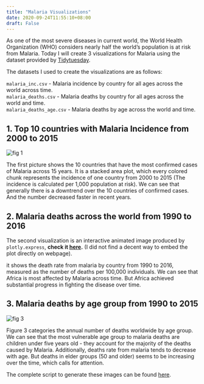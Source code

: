 ```yaml
---
title: "Malaria Visualizations"
date: 2020-09-24T11:55:10+08:00
draft: False
---
```


As one of the most severe diseases in current world, the World Health Organization (WHO) considers nearly half the world’s population is at risk from Malaria. Today I will create 3 visualizations for Malaria using the dataset provided by [Tidytuesday](https://github.com/rfordatascience/tidytuesday/tree/master/data/2018/2018-11-13).

The datasets I used to create the visualizations are as follows:  

`malaria_inc.csv` - Malaria incidence by country for all ages across the world across time.    
`malaria_deaths.csv` - Malaria deaths by country for all ages across the world and time.  
`malaria_deaths_age.csv` - Malaria deaths by age across the world and time.  

## 1. Top 10 countries with Malaria Incidence from 2000 to 2015

![fig 1](/fig1.png)

The first picture shows the 10 countries that have the most confirmed cases of Malaria across 15 years. It is a stacked area plot, which every colored chunk represents the incidence of one country from 2000 to 2015 (The incidence is calculated per 1,000 population at risk). We can see that generally there is a downtrend over the 10 countries of confirmed cases. And the number decreased faster in recent years.

## 2. Malaria deaths across the world from 1990 to 2016

The second visualization is an interactive animated image produced by `plotly.express`, **check it [here](/plotly/fig2.html).** (I did not find a decent way to embed the plot directly on webpage).

it shows the death rate from malaria by country from 1990 to 2016, measured as the number of deaths per 100,000 individuals. We can see that Africa is most affected by Malaria across time. But Africa achieved substantial progress in fighting the disease over time.

## 3. Malaria deaths by age group from 1990 to 2015

![fig 3](/fig3.png)

Figure 3 categories the annual number of deaths worldwide by age group. We can see that the most vulnerable age group to malaria deaths are children under five years old - they account for the majority of the deaths caused by Malaria. Additionally, deaths rate from malaria tends to decrease with age. But deaths in elder groups (50 and older) seems to be increasing over the time, which calls for attention.


The complete script to generate these images can be found [here](https://github.com/cassie1102/mini-project/blob/master/Malaria%20Visual.ipynb).
